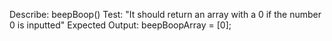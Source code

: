 Describe: beepBoop()
Test: "It should return an array with a 0 if the number 0 is inputted"
Expected Output: beepBoopArray = [0];